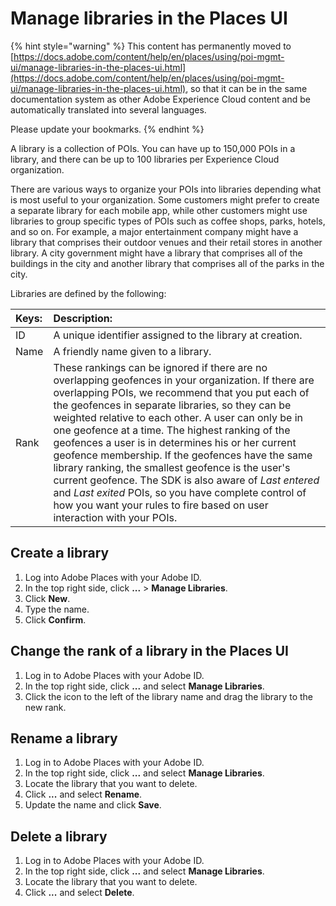 # Manage libraries in the Places UI

{% hint style="warning" %}
This content has permanently moved to [https://docs.adobe.com/content/help/en/places/using/poi-mgmt-ui/manage-libraries-in-the-places-ui.html](https://docs.adobe.com/content/help/en/places/using/poi-mgmt-ui/manage-libraries-in-the-places-ui.html), so that it can be in the same documentation system as other Adobe Experience Cloud content and be automatically translated into several languages.

Please update your bookmarks.
{% endhint %}

A library is a collection of POIs. You can have up to 150,000 POIs in a library, and there can be up to 100 libraries per Experience Cloud organization.

There are various ways to organize your POIs into libraries depending what is most useful to your organization. Some customers might prefer to create a separate library for each mobile app, while other customers might use libraries to group specific types of POIs such as coffee shops, parks, hotels, and so on. For example, a major entertainment company might have a library that comprises their outdoor venues and their retail stores in another library. A city government might have a library that comprises all of the buildings in the city and another library that comprises all of the parks in the city.

Libraries are defined by the following:

| Keys: | Description: |
| :--- | :--- |
| ID | A unique identifier assigned to the library at creation. |
| Name | A friendly name given to a library. |
| Rank | These rankings can be ignored if there are no overlapping geofences in your organization. If there are overlapping POIs, we recommend that you put each of the geofences in separate libraries, so they can be weighted relative to each other. A user can only be in one geofence at a time. The highest ranking of the geofences a user is in determines his or her current geofence membership. If the geofences have the same library ranking, the smallest geofence is the user's current geofence. The SDK is also aware of _Last entered_ and _Last exited_ POIs, so you have complete control of how you want your rules to fire based on user interaction with your POIs. |

## Create a library

1. Log into Adobe Places with your Adobe ID.
2. In the top right side, click **...**  &gt; **Manage Libraries**. 
3. Click **New**.
4. Type the name.
5. Click **Confirm**.

## Change the rank of a library in the Places UI

1. Log in to Adobe Places with your Adobe ID.
2. In the top right side, click **...** and select **Manage Libraries**.
3. Click the icon to the left of the library name and drag the library to the new rank. 

## Rename a library

1. Log in to Adobe Places with your Adobe ID.
2. In the top right side, click **...** and select **Manage Libraries**.
3. Locate the library that you want to delete.
4. Click **...** and select **Rename**.
5. Update the name and click **Save**.

## Delete a library

1. Log in to Adobe Places with your Adobe ID.
2. In the top right side, click **...** and select **Manage Libraries**.
3. Locate the library that you want to delete.
4. Click **...** and select **Delete**.

